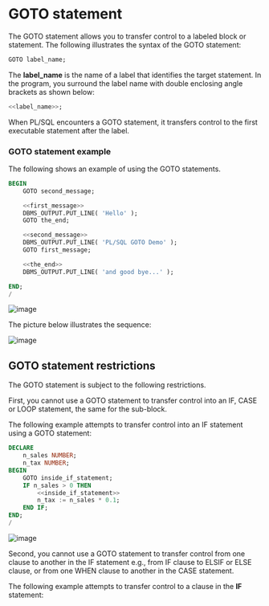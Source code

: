 #  GOTO statement
The GOTO statement allows you to transfer control to a labeled block or statement. The following illustrates the syntax of the GOTO statement:
```sql
GOTO label_name;
```

The __label_name__ is the name of a label that identifies the target statement. In the program, you surround the label name with double enclosing angle brackets as shown below:
```sql
<<label_name>>;
```

When PL/SQL encounters a GOTO statement, it transfers control to the first executable statement after the label.

### GOTO statement example
The following shows an example of using the GOTO statements.
```sql
BEGIN
    GOTO second_message;

	<<first_message>>
    DBMS_OUTPUT.PUT_LINE( 'Hello' );
	GOTO the_end;

	<<second_message>>
    DBMS_OUTPUT.PUT_LINE( 'PL/SQL GOTO Demo' );
	GOTO first_message;

	<<the_end>>
    DBMS_OUTPUT.PUT_LINE( 'and good bye...' );

END;
/
```
![image](https://github.com/user-attachments/assets/4fe82c7a-0a31-4a97-9fa2-098ff00f0d45)

The picture below illustrates the sequence:

![image](https://github.com/user-attachments/assets/3c462ebb-e40c-4797-a87b-a9bd9082b6a7)

## GOTO statement restrictions
The GOTO statement is subject to the following restrictions.

First, you cannot use a GOTO statement to transfer control into an IF, CASE or LOOP statement, the same for the sub-block.

The following example attempts to transfer control into an IF statement using a GOTO statement:
```sql
DECLARE
    n_sales NUMBER;
	n_tax NUMBER;
BEGIN
    GOTO inside_if_statement;
	IF n_sales > 0 THEN
        <<inside_if_statement>>
        n_tax := n_sales * 0.1;
    END IF;
END;
/
```
![image](https://github.com/user-attachments/assets/0668c5fe-d2d5-4060-8596-5984893cffd5)

Second, you cannot use a GOTO statement to transfer control from one clause to another in the IF statement e.g., from IF clause to ELSIF or ELSE clause, or from one WHEN clause to another in the CASE statement.

The following example attempts to transfer control to a clause in the __IF__ statement:
